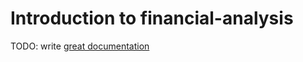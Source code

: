 # Introduction to financial-analysis

TODO: write [great documentation](http://jacobian.org/writing/what-to-write/)
